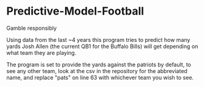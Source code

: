 ﻿# Predictive-Model-Football
  Gamble responsibly
  
  Using data from the last ~4 years this program tries to predict how many yards Josh Allen (the current QB1 for the Buffalo Bills) will get 
  depending on what team they are playing.
  
  The program is set to provide the yards against the patriots by default, to see any other team, look at the csv in the repository
  for the abbreviated name, and replace "pats" on line 63 with whichever team you wish to see. 
